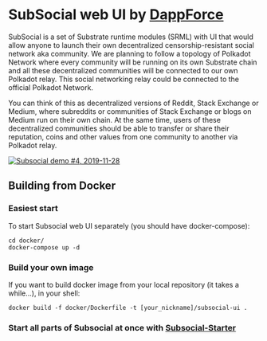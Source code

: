 # SubSocial web UI by [DappForce](https://github.com/dappforce)

SubSocial is a set of Substrate runtime modules (SRML) with UI that would allow anyone to launch their own decentralized censorship-resistant social network aka community. We are planning to follow a topology of Polkadot Network where every community will be running on its own Substrate chain and all these decentralized communities will be connected to our own Polkadot relay. This social networking relay could be connected to the official Polkadot Network.

You can think of this as decentralized versions of Reddit, Stack Exchange or Medium, where subreddits or communities of Stack Exchange or blogs on Medium run on their own chain. At the same time, users of these decentralized communities should be able to transfer or share their reputation, coins and other values from one community to another via Polkadot relay.

[![Subsocial demo #4, 2019-11-28](http://i3.ytimg.com/vi/pFGvlKpJdss/hqdefault.jpg)](https://www.youtube.com/watch?v=pFGvlKpJdss)

## Building from Docker

### Easiest start
To start Subsocial web UI separately (you should have docker-compose):

```
cd docker/
docker-compose up -d
```

### Build your own image
If you want to build docker image from your local repository (it takes a while...), in your shell:

```
docker build -f docker/Dockerfile -t [your_nickname]/subsocial-ui .
```

### Start all parts of Subsocial at once with [Subsocial-Starter](https://github.com/dappforce/dappforce-subsocial-starter)
